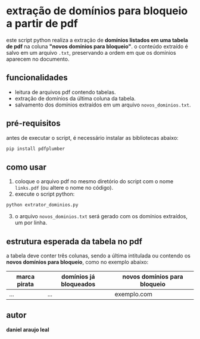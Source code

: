 # extração de domínios para bloqueio a partir de pdf

este script python realiza a extração de **domínios listados em uma tabela de pdf** na coluna **"novos domínios para bloqueio"**. o conteúdo extraído é salvo em um arquivo `.txt`, preservando a ordem em que os domínios aparecem no documento.

## funcionalidades

- leitura de arquivos pdf contendo tabelas.
- extração de domínios da última coluna da tabela.
- salvamento dos domínios extraídos em um arquivo `novos_dominios.txt`.

## pré-requisitos

antes de executar o script, é necessário instalar as bibliotecas abaixo:

```bash
pip install pdfplumber
```

## como usar

1. coloque o arquivo pdf no mesmo diretório do script com o nome `links.pdf` (ou altere o nome no código).
2. execute o script python:

```bash
python extrator_dominios.py
```

3. o arquivo `novos_dominios.txt` será gerado com os domínios extraídos, um por linha.

## estrutura esperada da tabela no pdf

a tabela deve conter três colunas, sendo a última intitulada ou contendo os **novos domínios para bloqueio**, como no exemplo abaixo:

| marca pirata | domínios já bloqueados | novos domínios para bloqueio |
|--------------|------------------------|-------------------------------|
| ...          | ...                    | exemplo.com                   |

## autor

**daniel araujo leal**
